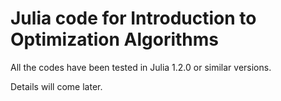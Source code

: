 # Julia code for Introduction to Optimization Algorithms

All the codes have been tested in Julia 1.2.0 or similar versions. 

Details will come later.
